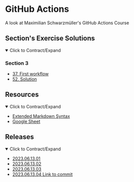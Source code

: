 # GitHub Actions

A look at Maximilian Schwarzmüller's GitHub Actions Course

## Section's Exercise Solutions

<details open>
  <summary>Click to Contract/Expand</summary>
  
  ### Section 3 
  
  - [37. First workflow](https://github.com/ricdev/github-actions/tree/section-3_37-first_workflow)
  - [52. Solution](https://github.com/ricdev/github-actions/compare/section-3_52-solution?expand=1)

</details>


## Resources

<details open>
  <summary>Click to Contract/Expand</summary>
  
  - [Extended Markdown Syntax](https://www.markdownguide.org/extended-syntax/)
  - [Google Sheet](https://docs.google.com/presentation/d/1F5x3j-kKIzv32iyZhx8Bt6OxN4MOjzg3RpTufu-ZXmQ/edit#slide=id.p)

</details>

## Releases

<details open>
  <summary>Click to Contract/Expand</summary>
  
  - [2023.06.13.01](https://github.com/ricdev/github-actions/releases/tag/2023.06.13.01)
  - [2023.06.13.02](https://github.com/ricdev/github-actions/releases/tag/2023.06.13.02)
  - [2023.06.13.03](https://github.com/ricdev/github-actions/releases/tag/2023.06.13.03)
  - [2023.06.13.04 Link to commit](https://github.com/ricdev/github-actions/releases/tag/2023.06.13.04)

</details>
